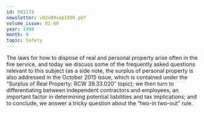 ```yaml
---
id: 001174
newsletter: v02n09sep1998.pdf
volume_issue: 02-09
year: 1998
month: 9
topic: Safety
---
```


The laws for how to dispose of real and personal property arise often in the fire service, and today we discuss some of the frequently asked questions relevant to this subject (as a side note, the surplus of personal property is also addressed in the October 2015 issue, which is contained under the “Surplus of Real Property: RCW 39.33.020” topic); we then turn to differentiating between independent contractors and employees, an important factor in determining potential liabilities and tax implications; and to conclude, we answer a tricky question about the “two-in two-out” rule.